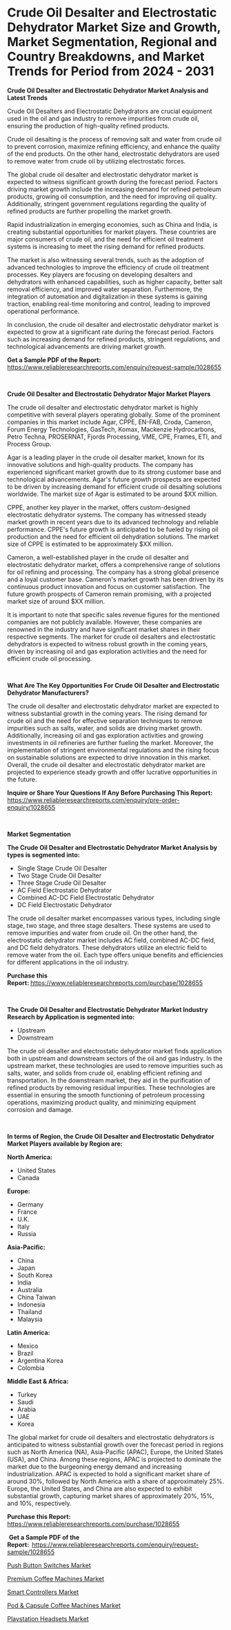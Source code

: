 <p><h1>Crude Oil Desalter and Electrostatic Dehydrator Market Size and Growth, Market Segmentation, Regional and Country Breakdowns, and Market Trends for Period from 2024 -  2031</h1></p><p><strong>Crude Oil Desalter and Electrostatic Dehydrator Market Analysis and Latest Trends</strong></p>
<p><p>Crude Oil Desalters and Electrostatic Dehydrators are crucial equipment used in the oil and gas industry to remove impurities from crude oil, ensuring the production of high-quality refined products. </p><p>Crude oil desalting is the process of removing salt and water from crude oil to prevent corrosion, maximize refining efficiency, and enhance the quality of the end products. On the other hand, electrostatic dehydrators are used to remove water from crude oil by utilizing electrostatic forces.</p><p>The global crude oil desalter and electrostatic dehydrator market is expected to witness significant growth during the forecast period. Factors driving market growth include the increasing demand for refined petroleum products, growing oil consumption, and the need for improving oil quality. Additionally, stringent government regulations regarding the quality of refined products are further propelling the market growth.</p><p>Rapid industrialization in emerging economies, such as China and India, is creating substantial opportunities for market players. These countries are major consumers of crude oil, and the need for efficient oil treatment systems is increasing to meet the rising demand for refined products.</p><p>The market is also witnessing several trends, such as the adoption of advanced technologies to improve the efficiency of crude oil treatment processes. Key players are focusing on developing desalters and dehydrators with enhanced capabilities, such as higher capacity, better salt removal efficiency, and improved water separation. Furthermore, the integration of automation and digitalization in these systems is gaining traction, enabling real-time monitoring and control, leading to improved operational performance.</p><p>In conclusion, the crude oil desalter and electrostatic dehydrator market is expected to grow at a significant rate during the forecast period. Factors such as increasing demand for refined products, stringent regulations, and technological advancements are driving market growth.</p></p>
<p><strong>Get a Sample PDF of the Report:&nbsp;</strong> <a href="https://www.reliableresearchreports.com/enquiry/request-sample/1028655">https://www.reliableresearchreports.com/enquiry/request-sample/1028655</a></p>
<p>&nbsp;</p>
<p><strong>Crude Oil Desalter and Electrostatic Dehydrator Major Market Players</strong></p>
<p><p>The crude oil desalter and electrostatic dehydrator market is highly competitive with several players operating globally. Some of the prominent companies in this market include Agar, CPPE, EN-FAB, Croda, Cameron, Forum Energy Technologies, GasTech, Komax, Mackenzie Hydrocarbons, Petro Techna, PROSERNAT, Fjords Processing, VME, CPE, Frames, ETI, and Process Group.</p><p>Agar is a leading player in the crude oil desalter market, known for its innovative solutions and high-quality products. The company has experienced significant market growth due to its strong customer base and technological advancements. Agar's future growth prospects are expected to be driven by increasing demand for efficient crude oil desalting solutions worldwide. The market size of Agar is estimated to be around $XX million.</p><p>CPPE, another key player in the market, offers custom-designed electrostatic dehydrator systems. The company has witnessed steady market growth in recent years due to its advanced technology and reliable performance. CPPE's future growth is anticipated to be fueled by rising oil production and the need for efficient oil dehydration solutions. The market size of CPPE is estimated to be approximately $XX million.</p><p>Cameron, a well-established player in the crude oil desalter and electrostatic dehydrator market, offers a comprehensive range of solutions for oil refining and processing. The company has a strong global presence and a loyal customer base. Cameron's market growth has been driven by its continuous product innovation and focus on customer satisfaction. The future growth prospects of Cameron remain promising, with a projected market size of around $XX million.</p><p>It is important to note that specific sales revenue figures for the mentioned companies are not publicly available. However, these companies are renowned in the industry and have significant market shares in their respective segments. The market for crude oil desalters and electrostatic dehydrators is expected to witness robust growth in the coming years, driven by increasing oil and gas exploration activities and the need for efficient crude oil processing.</p></p>
<p>&nbsp;</p>
<p><strong>What Are The Key Opportunities For Crude Oil Desalter and Electrostatic Dehydrator Manufacturers?</strong></p>
<p><p>The crude oil desalter and electrostatic dehydrator market are expected to witness substantial growth in the coming years. The rising demand for crude oil and the need for effective separation techniques to remove impurities such as salts, water, and solids are driving market growth. Additionally, increasing oil and gas exploration activities and growing investments in oil refineries are further fueling the market. Moreover, the implementation of stringent environmental regulations and the rising focus on sustainable solutions are expected to drive innovation in this market. Overall, the crude oil desalter and electrostatic dehydrator market are projected to experience steady growth and offer lucrative opportunities in the future.</p></p>
<p><strong>Inquire or Share Your Questions If Any Before Purchasing This Report:</strong> <a href="https://www.reliableresearchreports.com/enquiry/pre-order-enquiry/1028655">https://www.reliableresearchreports.com/enquiry/pre-order-enquiry/1028655</a></p>
<p>&nbsp;</p>
<p><strong>Market Segmentation</strong></p>
<p><strong>The Crude Oil Desalter and Electrostatic Dehydrator Market Analysis by types is segmented into:</strong></p>
<p><ul><li>Single Stage Crude Oil Desalter</li><li>Two Stage Crude Oil Desalter</li><li>Three Stage Crude Oil Desalter</li><li>AC Field Electrostatic Dehydrator</li><li>Combined AC-DC Field Electrostatic Dehydrator</li><li>DC Field Electrostatic Dehydrator</li></ul></p>
<p><p>The crude oil desalter market encompasses various types, including single stage, two stage, and three stage desalters. These systems are used to remove impurities and water from crude oil. On the other hand, the electrostatic dehydrator market includes AC field, combined AC-DC field, and DC field dehydrators. These dehydrators utilize an electric field to remove water from the oil. Each type offers unique benefits and efficiencies for different applications in the oil industry.</p></p>
<p><strong>Purchase this Report:&nbsp;</strong><a href="https://www.reliableresearchreports.com/purchase/1028655">https://www.reliableresearchreports.com/purchase/1028655</a></p>
<p>&nbsp;</p>
<p><strong>The Crude Oil Desalter and Electrostatic Dehydrator Market Industry Research by Application is segmented into:</strong></p>
<p><ul><li>Upstream</li><li>Downstream</li></ul></p>
<p><p>The crude oil desalter and electrostatic dehydrator market finds application both in upstream and downstream sectors of the oil and gas industry. In the upstream market, these technologies are used to remove impurities such as salts, water, and solids from crude oil, enabling efficient refining and transportation. In the downstream market, they aid in the purification of refined products by removing residual impurities. These technologies are essential in ensuring the smooth functioning of petroleum processing operations, maximizing product quality, and minimizing equipment corrosion and damage.</p></p>
<p>&nbsp;</p>
<p><strong>In terms of Region, the Crude Oil Desalter and Electrostatic Dehydrator Market Players available by Region are:</strong></p>
<p>
    <p> <strong> North America: </strong>
        <ul>
            <li>United States</li>
            <li>Canada</li>
        </ul>
        </p> 
    <p> <strong> Europe: </strong>
        <ul>
            <li>Germany</li>
            <li>France</li>
            <li>U.K.</li>
            <li>Italy</li>
            <li>Russia</li>
        </ul>
        </p> 
    <p> <strong> Asia-Pacific: </strong>
        <ul>
            <li>China</li>
            <li>Japan</li>
            <li>South Korea</li>
            <li>India</li>
            <li>Australia</li>
            <li>China Taiwan</li>
            <li>Indonesia</li>
            <li>Thailand</li>
            <li>Malaysia</li>
        </ul>
        </p> 
    <p> <strong> Latin America: </strong>
        <ul>
            <li>Mexico</li>
            <li>Brazil</li>
            <li>Argentina Korea</li>
            <li>Colombia</li>
        </ul>
        </p> 
    <p> <strong> Middle East & Africa: </strong>
        <ul>
            <li>Turkey</li>
            <li>Saudi</li>
            <li>Arabia</li>
            <li>UAE</li>
            <li>Korea</li>
        </ul>
    </p>
    </p>
<p><p>The global market for crude oil desalters and electrostatic dehydrators is anticipated to witness substantial growth over the forecast period in regions such as North America (NA), Asia-Pacific (APAC), Europe, the United States (USA), and China. Among these regions, APAC is projected to dominate the market due to the burgeoning energy demand and increasing industrialization. APAC is expected to hold a significant market share of around 30%, followed by North America with a share of approximately 25%. Europe, the United States, and China are also expected to exhibit substantial growth, capturing market shares of approximately 20%, 15%, and 10%, respectively.</p></p>
<p><strong>Purchase this Report: </strong><a href="https://www.reliableresearchreports.com/purchase/1028655">https://www.reliableresearchreports.com/purchase/1028655</a></p>
<p>&nbsp;<strong>Get a Sample PDF of the Report:&nbsp;&nbsp;</strong><a href="https://www.reliableresearchreports.com/enquiry/request-sample/1028655">https://www.reliableresearchreports.com/enquiry/request-sample/1028655</a></p>
<p><strong></strong></p>
<p><p><a href="https://medium.com/@christinaweber16/push-button-switches-market-report-reveals-the-latest-trends-and-growth-opportunities-of-this-a02b0c5f9be4">Push Button Switches Market</a></p><p><a href="https://medium.com/p/6a27ca88b97a/edit">Premium Coffee Machines Market</a></p><p><a href="https://medium.com/@christinaweber16/smart-controllers-market-trends-forecast-and-competitive-analysis-to-2031-a3d053527847">Smart Controllers Market</a></p><p><a href="https://medium.com/@amyacrooks6457/pod-amp-capsule-coffee-machines-market-insight-market-trends-growth-forecasted-from-2024-to-cac930756be4">Pod & Capsule Coffee Machines Market</a></p><p><a href="https://medium.com/@v4171497/playstation-headsets-nbsp-market-focuses-on-market-share-size-and-projected-forecast-till-2031-84a0ba65edf9">Playstation Headsets Market</a></p></p>
